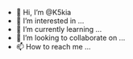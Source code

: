 - 👋 Hi, I’m @K5kia
- 👀 I’m interested in ...
- 🌱 I’m currently learning ...
- 💞️ I’m looking to collaborate on ...
- 📫 How to reach me ...

<!---
K5kia/K5kia is a ✨ special ✨ repository because its `README.md` (this file) appears on your GitHub profile.
You can click the Preview link to take a look at your changes.
--->
